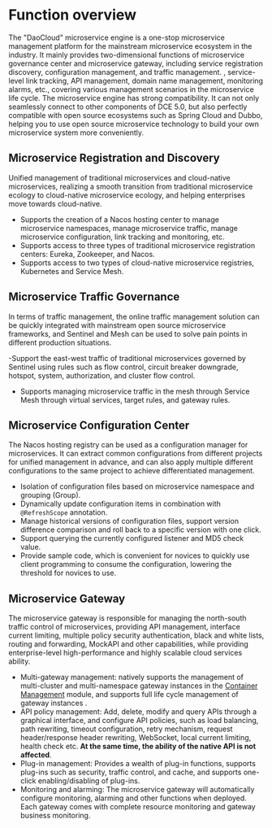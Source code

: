 # Function overview

The "DaoCloud" microservice engine is a one-stop microservice management platform for the mainstream microservice ecosystem in the industry. It mainly provides two-dimensional functions of microservice governance center and microservice gateway, including service registration discovery, configuration management, and traffic management. , service-level link tracking, API management, domain name management, monitoring alarms, etc., covering various management scenarios in the microservice life cycle. The microservice engine has strong compatibility. It can not only seamlessly connect to other components of DCE 5.0, but also perfectly compatible with open source ecosystems such as Spring Cloud and Dubbo, helping you to use open source microservice technology to build your own microservice system more conveniently.

## Microservice Registration and Discovery

Unified management of traditional microservices and cloud-native microservices, realizing a smooth transition from traditional microservice ecology to cloud-native microservice ecology, and helping enterprises move towards cloud-native.

- Supports the creation of a Nacos hosting center to manage microservice namespaces, manage microservice traffic, manage microservice configuration, link tracking and monitoring, etc.
- Supports access to three types of traditional microservice registration centers: Eureka, Zookeeper, and Nacos.
- Supports access to two types of cloud-native microservice registries, Kubernetes and Service Mesh.

## Microservice Traffic Governance

In terms of traffic management, the online traffic management solution can be quickly integrated with mainstream open source microservice frameworks, and Sentinel and Mesh can be used to solve pain points in different production situations.

-Support the east-west traffic of traditional microservices governed by Sentinel using rules such as flow control, circuit breaker downgrade, hotspot, system, authorization, and cluster flow control.
- Supports managing microservice traffic in the mesh through Service Mesh through virtual services, target rules, and gateway rules.

## Microservice Configuration Center

The Nacos hosting registry can be used as a configuration manager for microservices. It can extract common configurations from different projects for unified management in advance, and can also apply multiple different configurations to the same project to achieve differentiated management.

- Isolation of configuration files based on microservice namespace and grouping (Group).
- Dynamically update configuration items in combination with `@RefreshScope` annotation.
- Manage historical versions of configuration files, support version difference comparison and roll back to a specific version with one click.
- Support querying the currently configured listener and MD5 check value.
- Provide sample code, which is convenient for novices to quickly use client programming to consume the configuration, lowering the threshold for novices to use.

## Microservice Gateway

The microservice gateway is responsible for managing the north-south traffic control of microservices, providing API management, interface current limiting, multiple policy security authentication, black and white lists, routing and forwarding, MockAPI and other capabilities, while providing enterprise-level high-performance and highly scalable cloud services ability.

- Multi-gateway management: natively supports the management of multi-cluster and multi-namespace gateway instances in the [Container Management](../../kpanda/03ProductBrief/WhatisKPanda.md) module, and supports full life cycle management of gateway instances .
- API policy management: Add, delete, modify and query APIs through a graphical interface, and configure API policies, such as load balancing, path rewriting, timeout configuration, retry mechanism, request header/response header rewriting, WebSocket, local current limiting, health check etc. **At the same time, the ability of the native API is not affected**.
- Plug-in management: Provides a wealth of plug-in functions, supports plug-ins such as security, traffic control, and cache, and supports one-click enabling/disabling of plug-ins.
- Monitoring and alarming: The microservice gateway will automatically configure monitoring, alarming and other functions when deployed. Each gateway comes with complete resource monitoring and gateway business monitoring.